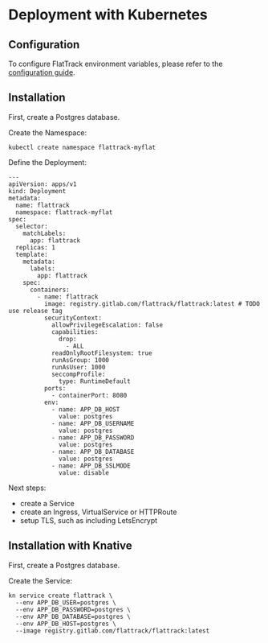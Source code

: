 # Deployment with Kubernetes

## Configuration

To configure FlatTrack environment variables, please refer to the [configuration guide](./configuration.md).

## Installation

First, create a Postgres database.

Create the Namespace:

    kubectl create namespace flattrack-myflat

Define the Deployment:

    ---
    apiVersion: apps/v1
    kind: Deployment
    metadata:
      name: flattrack
      namespace: flattrack-myflat
    spec:
      selector:
        matchLabels:
          app: flattrack
      replicas: 1
      template:
        metadata:
          labels:
            app: flattrack
        spec:
          containers:
            - name: flattrack
              image: registry.gitlab.com/flattrack/flattrack:latest # TODO use release tag
              securityContext:
                allowPrivilegeEscalation: false
                capabilities:
                  drop:
                    - ALL
                readOnlyRootFilesystem: true
                runAsGroup: 1000
                runAsUser: 1000
                seccompProfile:
                  type: RuntimeDefault
              ports:
                - containerPort: 8080
              env:
                - name: APP_DB_HOST
                  value: postgres
                - name: APP_DB_USERNAME
                  value: postgres
                - name: APP_DB_PASSWORD
                  value: postgres
                - name: APP_DB_DATABASE
                  value: postgres
                - name: APP_DB_SSLMODE
                  value: disable
                  
Next steps:

- create a Service
- create an Ingress, VirtualService or HTTPRoute
- setup TLS, such as including LetsEncrypt

## Installation with Knative

First, create a Postgres database.

Create the Service:

    kn service create flattrack \
      --env APP_DB_USER=postgres \
      --env APP_DB_PASSWORD=postgres \
      --env APP_DB_DATABASE=postgres \
      --env APP_DB_HOST=postgres \
      --image registry.gitlab.com/flattrack/flattrack:latest
